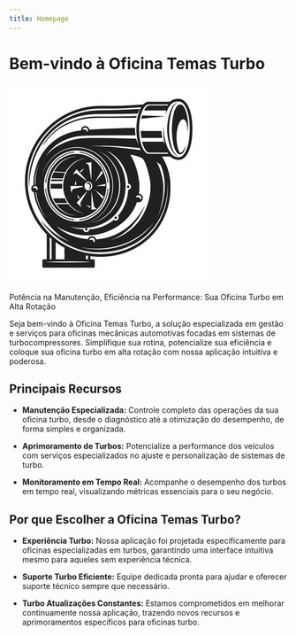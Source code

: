 ```yaml
---
title: Homepage
---
```


# Bem-vindo à Oficina Temas Turbo
![Oficina Temas Turbo Logo](../../static/img/turbo.jpg)

Potência na Manutenção, Eficiência na Performance: Sua Oficina Turbo em Alta Rotação

Seja bem-vindo à Oficina Temas Turbo, a solução especializada em gestão e serviços para oficinas mecânicas automotivas focadas em sistemas de turbocompressores. Simplifique sua rotina, potencialize sua eficiência e coloque sua oficina turbo em alta rotação com nossa aplicação intuitiva e poderosa.

## Principais Recursos

- **Manutenção Especializada:** Controle completo das operações da sua oficina turbo, desde o diagnóstico até a otimização do desempenho, de forma simples e organizada.

- **Aprimoramento de Turbos:** Potencialize a performance dos veículos com serviços especializados no ajuste e personalização de sistemas de turbo.

- **Monitoramento em Tempo Real:** Acompanhe o desempenho dos turbos em tempo real, visualizando métricas essenciais para o seu negócio.

## Por que Escolher a Oficina Temas Turbo?

- **Experiência Turbo:** Nossa aplicação foi projetada especificamente para oficinas especializadas em turbos, garantindo uma interface intuitiva mesmo para aqueles sem experiência técnica.

- **Suporte Turbo Eficiente:** Equipe dedicada pronta para ajudar e oferecer suporte técnico sempre que necessário.

- **Turbo Atualizações Constantes:** Estamos comprometidos em melhorar continuamente nossa aplicação, trazendo novos recursos e aprimoramentos específicos para oficinas turbo.
